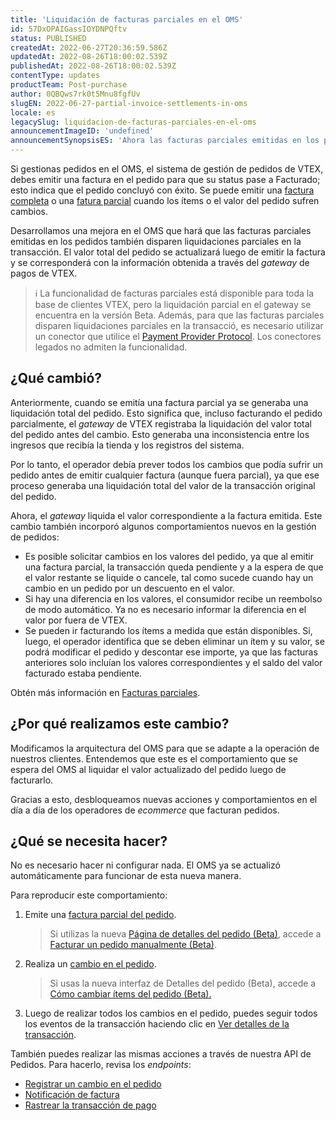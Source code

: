 ```yaml
---
title: 'Liquidación de facturas parciales en el OMS'
id: 57DxOPAIGassIOYDNPQftv
status: PUBLISHED
createdAt: 2022-06-27T20:36:59.586Z
updatedAt: 2022-08-26T18:00:02.539Z
publishedAt: 2022-08-26T18:00:02.539Z
contentType: updates
productTeam: Post-purchase
author: 0QBQws7rk0t5Mnu8fgfUv
slugEN: 2022-06-27-partial-invoice-settlements-in-oms
locale: es
legacySlug: liquidacion-de-facturas-parciales-en-el-oms
announcementImageID: 'undefined'
announcementSynopsisES: 'Ahora las facturas parciales emitidas en los pedidos también generan liquidaciones parciales en la transacción.'
---
```


Si gestionas pedidos en el OMS, el sistema de gestión de pedidos de VTEX, debes emitir una factura en el pedido para que su status pase a Facturado; esto indica que el pedido concluyó con éxito. Se puede emitir una [factura completa](/es/tracks/pedidos--2xkTisx4SXOWXQel8Jg8sa/2WgQrlHTyVo4hLjhUs1LMT) o una [fatura parcial](/es/tracks/pedidos--2xkTisx4SXOWXQel8Jg8sa/q9GPspTb9cHlMeAZfdEUe) cuando los ítems o el valor del pedido sufren cambios. 

Desarrollamos una mejora en el OMS que hará que las facturas parciales emitidas en los pedidos también disparen liquidaciones parciales en la transacción. El valor total del pedido se actualizará luego de emitir la factura y se corresponderá con la información obtenida a través del _gateway_ de pagos de VTEX. 

> ℹ️ La funcionalidad de facturas parciales está disponible para toda la base de clientes VTEX, pero la liquidación parcial en el gateway se encuentra en la versión Beta. Además, para que las facturas parciales disparen liquidaciones parciales en la transacció, es necesario utilizar un conector que utilice el [Payment Provider Protocol](/es/tutorial/payment-provider-protocol--RdsT2spdq80MMwwOeEq0m). Los conectores legados no admiten la funcionalidad.

## ¿Qué cambió?

Anteriormente, cuando se emitía una factura parcial ya se generaba una liquidación total del pedido. Esto significa que, incluso facturando el pedido parcialmente, el _gateway_ de VTEX registraba la liquidación del valor total del pedido antes del cambio. Esto generaba una inconsistencia entre los ingresos que recibía la tienda y los registros del sistema.

Por lo tanto, el operador debía prever todos los cambios que podía sufrir un pedido antes de emitir cualquier factura (aunque fuera parcial), ya que ese proceso generaba una liquidación total del valor de la transacción original del pedido. 

Ahora, el _gateway_ liquida el valor correspondiente a la factura emitida. Este cambio también incorporó algunos comportamientos nuevos en la gestión de pedidos:

* Es posible solicitar cambios en los valores del pedido, ya que al emitir una factura parcial, la transacción queda pendiente y a la espera de que el valor restante se liquide o cancele, tal como sucede cuando hay un cambio en un pedido por un descuento en el valor.  
* Si hay una diferencia en los valores, el consumidor recibe un reembolso de modo automático. Ya no es necesario informar la diferencia en el valor por fuera de VTEX.  
* Se pueden ir facturando los ítems a medida que están disponibles. Si, luego, el operador identifica que se deben eliminar un ítem y su valor, se podrá modificar el pedido y descontar ese importe, ya que las facturas anteriores solo incluían los valores correspondientes y el saldo del valor facturado estaba pendiente.  

Obtén más información en [Facturas parciales](/es/tracks/pedidos--2xkTisx4SXOWXQel8Jg8sa/q9GPspTb9cHlMeAZfdEUe).

## ¿Por qué realizamos este cambio?

Modificamos la arquitectura del OMS para que se adapte a la operación de nuestros clientes. Entendemos que este es el comportamiento que se espera del OMS al liquidar el valor actualizado del pedido luego de facturarlo. 

Gracias a esto, desbloqueamos nuevas acciones y comportamientos en el día a día de los operadores de _ecommerce_ que facturan pedidos.

## ¿Qué se necesita hacer?

No es necesario hacer ni configurar nada. El OMS ya se actualizó automáticamente para funcionar de esta nueva manera.

Para reproducir este comportamiento:

1. Emite una [factura parcial del pedido](/es/tracks/orders--2xkTisx4SXOWXQel8Jg8sa/q9GPspTb9cHlMeAZfdEUe#envio-de-la-factura-parcial-via-admin).

    > Si utilizas la nueva [Página de detalles del pedido (Beta)](/es/tutorial/pagina-de-detalhes-do-pedido-beta--2Y75n54Cc9VizrlG1N6ZNl), accede a [Facturar un pedido manualmente (Beta)](/es/tutorial/how-to-manually-invoice-an-order-beta--7p1h852V5t54KyscpgxE2v).

2. Realiza un [cambio en el pedido](/es/tutorial/alteracao-de-itens-de-um-pedido-finalizado--tutorials_190). 

    > Si usas la nueva interfaz de Detalles del pedido (Beta), accede a [Cómo cambiar ítems del pedido (Beta).](/es/tutorial/how-to-change-order-items-beta--7jekq618QxgbsOxKkXBjE8)

3. Luego de realizar todos los cambios en el pedido, puedes seguir todos los eventos de la transacción haciendo clic en [Ver detalles de la transacción](/es/tracks/pagamentos--6GAS7ZzGAm7AGoEAwDbwJG/3Nt40DMEWkvhlpaL5PlBy). 

También puedes realizar las mismas acciones a través de nuestra API de Pedidos. Para hacerlo, revisa los _endpoints_:

* [Registrar un cambio en el pedido](https://developers.vtex.com/vtex-rest-api/reference/registerchange)  
* [Notificación de factura](https://developers.vtex.com/vtex-rest-api/reference/invoicenotification)  
* [Rastrear la transacción de pago](https://developers.vtex.com/vtex-rest-api/reference/getpaymenttransaction)  

